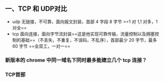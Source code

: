## 一、TCP 和 UDP对比
- udp 无链接，不可靠，面向报文封装，首部 4 字段 8 字节 ==1 对 1,1 对多，1 对全==
- tcp 面向连接，面向字节流封装==这是他实现可靠传输，流量控制以及拥塞控制的基础==（不丢失，不重复，不误码，不乱序），首部最少 20 字节，最多 60 字节 ==全双工，一对一==

### 新版本的 chrome 中同一域名下同时最多能建立几个 tcp 连接？

### TCP首部